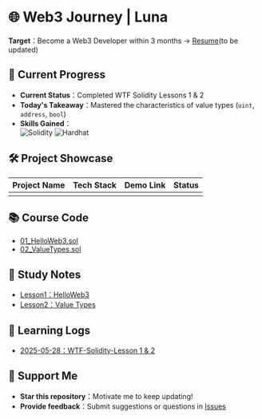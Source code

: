# 🌐 Web3 Journey | Luna

**Target**：Become a Web3 Developer within 3 months → [Resume](resume_link)(to be updated)

## 🚀 Current Progress
- **Current Status**：Completed WTF Solidity Lessons 1 & 2
- **Today's Takeaway**：Mastered the characteristics of value types (`uint`, `address`, `bool`)
- **Skills Gained**：  
  ![Solidity](https://img.shields.io/badge/Solidity-%23363636.svg?style=flat&logo=solidity&logoColor=white)
  ![Hardhat](https://img.shields.io/badge/Hardhat-181717?logo=hardhat)

## 🛠️ Project Showcase
| Project Name | Tech Stack | Demo Link | Status |
|--------------|------------|-----------|--------|
|              |            |           |        |

## 📚 Course Code
- [01_HelloWeb3.sol](contracts/01_HelloWeb3.sol)  
- [02_ValueTypes.sol](contracts/ValueTypes.sol)  

## 📝 Study Notes
- [Lesson1：HelloWeb3](notes/01-HelloWeb3.md)
- [Lesson2：Value Types](notes/02-Value-Types.md)

## 📅 Learning Logs
- [2025-05-28：WTF-Solidity-Lesson 1 & 2](daily-logs/2025-05-28-WTF-Solidity-Lesson1-2.md)

## 🤝 Support Me
- **Star this repository**：Motivate me to keep updating!
- **Provide feedback**：Submit suggestions or questions in [Issues](https://github.com/lunarun/Web3-Journey/issues)
